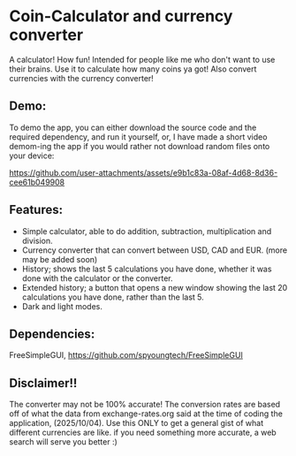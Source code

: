 # Coin-Calculator and currency converter
A calculator! How fun! Intended for people like me who don't want to use their brains. Use it to calculate how many coins ya got! Also convert currencies with the currency converter!

## Demo:
To demo the app, you can either download the source code and the required dependency, and run it yourself, or, I have made a short video demom-ing the app if you would rather not download random files onto your device:

https://github.com/user-attachments/assets/e9b1c83a-08af-4d68-8d36-cee61b049908

## Features:
 - Simple calculator, able to do addition, subtraction, multiplication and division.
 - Currency converter that can convert between USD, CAD and EUR. (more may be added soon)
 - History; shows the last 5 calculations you have done, whether it was done with the calculator or the converter.
 - Extended history; a button that opens a new window showing the last 20 calculations you have done, rather than the last 5.
 - Dark and light modes.

## Dependencies:
FreeSimpleGUI, https://github.com/spyoungtech/FreeSimpleGUI

## Disclaimer!!
The converter may not be 100% accurate! The conversion rates are based off of what the data from exchange-rates.org said at the time of coding the application, (2025/10/04). Use this ONLY to get a general gist of what different currencies are like. if you need something more accurate, a web search will serve you better :)
